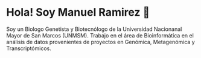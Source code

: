 # Hola! Soy Manuel Ramirez 👋

Soy un Biologo Genetista y Biotecnólogo de la Universidad Nacionanal Mayor de San Marcos (UNMSM). Trabajo en el área de Bioinformática en el análisis de datos provenientes de proyectos en Genómica, Metagenómica y Transcriptómicos. 
